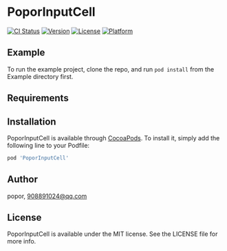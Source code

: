 # PoporInputCell

[![CI Status](https://img.shields.io/travis/popor/PoporInputCell.svg?style=flat)](https://travis-ci.org/popor/PoporInputCell)
[![Version](https://img.shields.io/cocoapods/v/PoporInputCell.svg?style=flat)](https://cocoapods.org/pods/PoporInputCell)
[![License](https://img.shields.io/cocoapods/l/PoporInputCell.svg?style=flat)](https://cocoapods.org/pods/PoporInputCell)
[![Platform](https://img.shields.io/cocoapods/p/PoporInputCell.svg?style=flat)](https://cocoapods.org/pods/PoporInputCell)

## Example

To run the example project, clone the repo, and run `pod install` from the Example directory first.

## Requirements

## Installation

PoporInputCell is available through [CocoaPods](https://cocoapods.org). To install
it, simply add the following line to your Podfile:

```ruby
pod 'PoporInputCell'
```

## Author

popor, 908891024@qq.com

## License

PoporInputCell is available under the MIT license. See the LICENSE file for more info.
